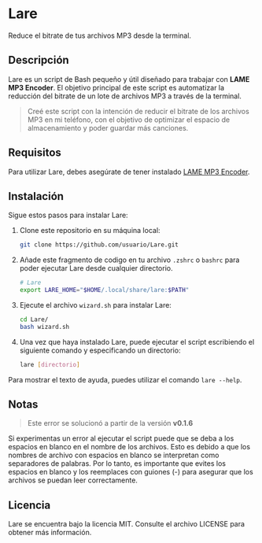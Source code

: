# Lare
Reduce el bitrate de tus archivos MP3 desde la terminal.

## Descripción
Lare es un script de Bash pequeño y útil diseñado para trabajar con **LAME MP3 Encoder**. El objetivo principal de este script es automatizar la reducción del bitrate de un lote de archivos MP3 a través de la terminal.

> Creé este script con la intención de reducir el bitrate de los archivos MP3 en mi teléfono, con el objetivo de optimizar el espacio de almacenamiento y poder guardar más canciones.

## Requisitos
Para utilizar Lare, debes asegúrate de tener instalado [LAME MP3 Encoder](https://lame.sourceforge.io/).

## Instalación
Sigue estos pasos para instalar Lare:

1. Clone este repositorio en su máquina local:
   ```sh
   git clone https://github.com/usuario/Lare.git
   ```
2. Añade este fragmento de codigo en tu archivo `.zshrc` o `bashrc` para poder ejecutar Lare desde cualquier directorio.
   ```sh
   # Lare
   export LARE_HOME="$HOME/.local/share/lare:$PATH"
   ```

3.  Ejecute el archivo `wizard.sh` para instalar Lare:
    ```sh
    cd Lare/
    bash wizard.sh
    ```

4. Una vez que haya instalado Lare, puede ejecutar el script escribiendo el siguiente comando y especificando un directorio:
    ```sh
    lare [directorio]
    ```

Para mostrar el texto de ayuda, puedes utilizar el comando `lare --help`.

## Notas

> Este error se solucionó a partir de la versión **v0.1.6**

Si experimentas un error al ejecutar el script puede que se deba a los espacios en blanco en el nombre de los archivos. Esto es debido a que los nombres de archivo con espacios en blanco se interpretan como separadores de palabras.
Por lo tanto, es importante que evites los espacios en blanco y los reemplaces con guiones (-) para asegurar que los archivos se puedan leer correctamente.

## Licencia

Lare se encuentra bajo la licencia MIT. Consulte el archivo LICENSE para obtener más información.
